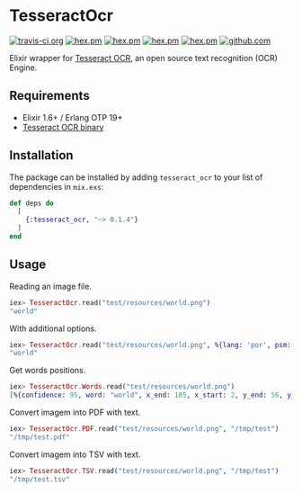 # TesseractOcr

[![travis-ci.org](https://api.travis-ci.org/dannnylo/tesseract-ocr-elixir.svg)](https://travis-ci.org/dannnylo/tesseract-ocr-elixir)
[![hex.pm](https://img.shields.io/hexpm/v/tesseract_ocr.svg)](https://hex.pm/packages/tesseract_ocr)
[![hex.pm](https://img.shields.io/badge/docs-hexpm-blue.svg)](https://hexdocs.pm/tesseract_ocr)
[![hex.pm](https://img.shields.io/hexpm/dt/tesseract_ocr.svg)](https://hex.pm/packages/tesseract_ocr)
[![hex.pm](https://img.shields.io/hexpm/l/tesseract_ocr.svg)](https://hex.pm/packages/tesseract_ocr)
[![github.com](https://img.shields.io/github/last-commit/dannnylo/tesseract-ocr-elixir.svg)](https://github.com/dannnylo/tesseract-ocr-elixir/commits/master)

Elixir wrapper for [Tesseract OCR](https://github.com/tesseract-ocr), an open
source text recognition (OCR) Engine.

## Requirements

- Elixir 1.6+ / Erlang OTP 19+
- [Tesseract OCR binary](https://github.com/tesseract-ocr/tesseract/wiki)

## Installation

The package can be installed by adding `tesseract_ocr` to your list of
dependencies in `mix.exs`:

```elixir
def deps do
  [
    {:tesseract_ocr, "~> 0.1.4"}
  ]
end
```

## Usage

Reading an image file.

```elixir
iex> TesseractOcr.read("test/resources/world.png")
"world"
```

With additional options.

```elixir
iex> TesseractOcr.read("test/resources/world.png", %{lang: 'por', psm: 7, oem: 1})
"world"
```

Get words positions.

```elixir
iex> TesseractOcr.Words.read("test/resources/world.png")
[%{confidence: 95, word: "world", x_end: 185, x_start: 2, y_end: 56, y_start: 2}]
```

Convert imagem into PDF with text.

```elixir
iex> TesseractOcr.PDF.read("test/resources/world.png", "/tmp/test")
"/tmp/test.pdf"
```
Convert imagem into TSV with text.

```elixir
iex> TesseractOcr.TSV.read("test/resources/world.png", "/tmp/test")
"/tmp/test.tsv"
```
